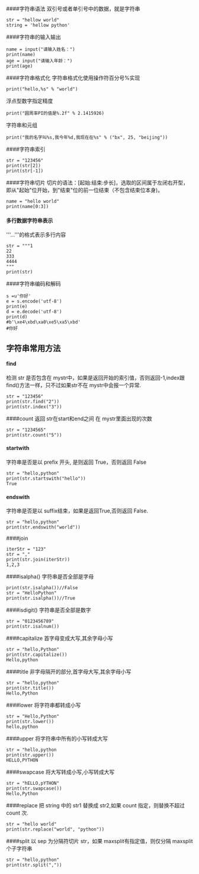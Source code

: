 ####字符串语法
双引号或者单引号中的数据，就是字符串
```
str = "hellow world"
string = 'hellow python'
```
####字符串的输入输出
```
name = input("请输入姓名：")
print(name)
age = input("请输入年龄：")
print(age)
```
####字符串格式化
字符串格式化使用操作符百分号%实现
```
print("hello,%s" % "world")
```
浮点型数字指定精度
```
print("圆周率PI的值是%.2f" % 2.1415926)
```
字符串和元组
```
print("我的名字叫%s,我今年%d,我现在在%s" % ("bx", 25, "beijing"))
```
####字符串索引
```
str = "123456"   
print(str[2])    
print(str[-1])   
```
####字符串切片
切片的语法：[起始:结束:步长]，选取的区间属于左闭右开型，即从"起始"位开始，到"结束"位的前一位结束（不包含结束位本身)。
```
name = "hello world"
print(name[0:3])
```
#### 多行数据字符串表示
'''...'''的格式表示多行内容
```
str = """1
22
333
4444
"""
print(str)
```
####字符串编码和解码
```
s =u'你好'
e = s.encode('utf-8')
print(e)
d = e.decode('utf-8')
print(d)
#b'\xe4\xbd\xa0\xe5\xa5\xbd'
#你好
```

## 字符串常用方法
#### find
检测 str 是否包含在 mystr中，如果是返回开始的索引值，否则返回-1,index跟find()方法一样，只不过如果str不在 mystr中会报一个异常.
```
str = "123456"          
print(str.find("2"))    
print(str.index("3"))   
```
####count
返回 str在start和end之间 在 mystr里面出现的次数
```
str = "1234565"         
print(str.count("5"))   
```
#### startwith
字符串是否是以 prefix 开头, 是则返回 True，否则返回 False
```
str = "hello,python"            
print(str.startswith("hello"))  
True
```
#### endswith
字符串是否是以 suffix结束，如果是返回True,否则返回 False.
```                          
str = "hello,python"          
print(str.endswith("world"))  
```
####join
```
iterStr = "123"            
str = ","                  
print(str.join(iterStr)) 
1,2,3  
```
####isalpha()
字符串是否全部是字母
```str = "hello,Python"
print(str.isalpha())//False
str = "HelloPython"
print(str.isalpha())//True
```
####isdigit()
字符串是否全部是数字
```
str = "0123456789"
print(str.isalnum())
```
####capitalize
首字母变成大写,其余字母小写
```
str = "hello,Python"     
print(str.capitalize())  
Hello,python
```
####title
非字母隔开的部分,首字母大写,其余字母小写
```
str = "hello,python"  
print(str.title())    
Hello,Python
```
####lower
将字符串都转成小写
```
str = "Hello,Python"    
print(str.lower())      
hello,python
```
####upper
将字符串中所有的小写转成大写
```                   
str = "hello,python
print(str.upper()) 
HELLO,PYTHON
```
####swapcase 
将大写转成小写,小写转成大写
```
str = "hELLO,pYTHON"    
print(str.swapcase())   
Hello,Python
```
####replace
把 string 中的 str1 替换成 str2,如果 count 指定，则替换不超过 count 次.
```
str = "hello world"                     
print(str.replace("world", "python"))   
```
####split
以 sep 为分隔符切片 str，如果 maxsplit有指定值，则仅分隔 maxsplit 个子字符串
```
str = "hello,python"  
print(str.split(",")) 
```

